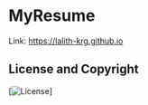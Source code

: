 # MyResume

Link: https://lalith-krg.github.io

## License and Copyright

[![License](https://bootstrapmade.com/license/)]
